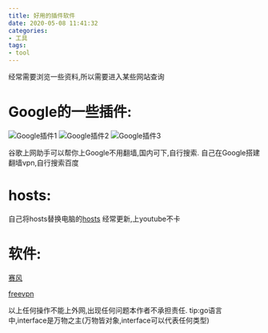 ```yaml
---
title: 好用的插件软件
date: 2020-05-08 11:41:32
categories:
- 工具
tags:
- tool
---
```


经常需要浏览一些资料,所以需要进入某些网站查询

# Google的一些插件:

![Google插件1](https://github.com/BingJin-Zheng/Record/blob/master/%E7%A7%91%E5%AD%A6%E4%B8%8A%E7%BD%91/1.png)
![Google插件2](https://github.com/BingJin-Zheng/Record/blob/master/%E7%A7%91%E5%AD%A6%E4%B8%8A%E7%BD%91/2.png)
![Google插件3](https://github.com/BingJin-Zheng/Record/blob/master/%E7%A7%91%E5%AD%A6%E4%B8%8A%E7%BD%91/3.png)

谷歌上网助手可以帮你上Google不用翻墙,国内可下,自行搜索.
自己在Google搭建翻墙vpn,自行搜索百度


# hosts:

自己将hosts替换电脑的[hosts](https://github.com/googlehosts/hosts)
经常更新,上youtube不卡

# 软件:

[赛风](https://s3.amazonaws.com/psiphon/web/mjr4-p23r-puwl/zh/download.html)

[freevpn](https://www.freevpn.pw/zh-cn/)

以上任何操作不能上外网,出现任何问题本作者不承担责任.
tip:go语言中,interface是万物之主(万物皆对象,interface可以代表任何类型)
